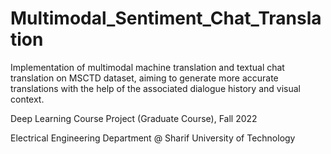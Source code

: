 # Multimodal_Sentiment_Chat_Translation
Implementation of multimodal machine translation and textual chat translation on MSCTD dataset, aiming to generate more accurate translations with the help of the associated dialogue history and visual context.


Deep Learning Course Project (Graduate Course), Fall 2022

Electrical Engineering Department @ Sharif University of Technology
